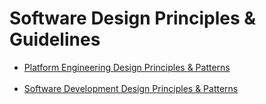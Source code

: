 # Software Design Principles &amp; Guidelines
- [Platform Engineering Design Principles & Patterns](/DistributedSystemsDesignPrinciples/README.md)
<br><br>
- [Software Development Design Principles & Patterns](/SoftwareDevelopmentDesignPrinciples/README.md)
